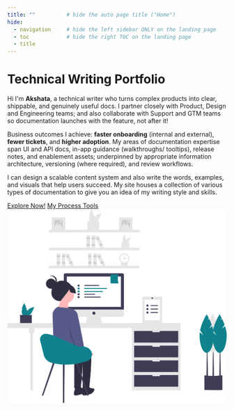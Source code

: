 ```yaml
---
title: ""          # hide the auto page title ("Home")
hide:
  - navigation     # hide the left sidebar ONLY on the landing page
  - toc            # hide the right TOC on the landing page
  - title
---
```


# Technical Writing Portfolio

Hi I'm **Akshata**, a technical writer who turns complex products into clear, shippable, and genuinely useful docs.
I partner closely with Product, Design and Engineering teams; and also collaborate with Support and GTM teams so documentation launches with the feature, not after it!

Business outcomes I achieve: **faster onboarding** (internal and external), **fewer tickets**, and **higher adoption**. My areas of documentation expertise span UI and API docs, in-app guidance (walkthroughs/ tooltips), release notes, and enablement assets; underpinned by appropriate information architecture, versioning (where required), and  review workflows.

I can design a scalable content system and also write the words, examples, and visuals that help users succeed. My site houses a collection of various types of documentation to give you an idea of my writing style and skills.


<div class="btn-row">
  <a class="btn btn--primary" href="ui-feature/">Explore Now!</a>
  <a class="btn btn--outline" href="process-tools/">My Process Tools</a>
</div>

<!-- Page illustration small and centered -->
<img src="assets/desk.svg" alt="Desk illustration" class="landing-illustration" />
